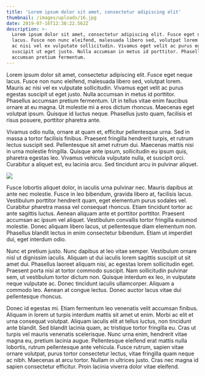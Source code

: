 ```yaml
---
title: 'Lorem ipsum dolor sit amet, consectetur adipiscing elit'
thumbnail: /images/uploads/16.jpg
date: 2019-07-16T12:38:22.562Z
description: >-
  Lorem ipsum dolor sit amet, consectetur adipiscing elit. Fusce eget neque
  lacus. Fusce non nunc eleifend, malesuada libero sed, volutpat lorem. Mauris
  ac nisi vel ex vulputate sollicitudin. Vivamus eget velit ac purus egestas
  suscipit ut eget justo. Nulla accumsan in metus id porttitor. Phasellus
  accumsan pretium fermentum.
---
```

Lorem ipsum dolor sit amet, consectetur adipiscing elit. Fusce eget neque lacus. Fusce non nunc eleifend, malesuada libero sed, volutpat lorem. Mauris ac nisi vel ex vulputate sollicitudin. Vivamus eget velit ac purus egestas suscipit ut eget justo. Nulla accumsan in metus id porttitor. Phasellus accumsan pretium fermentum. Ut in tellus vitae enim faucibus ornare at eu magna. Ut molestie mi a eros dictum rhoncus. Maecenas eget volutpat ipsum. Quisque id luctus neque. Phasellus justo quam, facilisis et risus posuere, porttitor pharetra ante.

Vivamus odio nulla, ornare at quam et, efficitur pellentesque urna. Sed in massa a tortor facilisis finibus. Praesent fringilla hendrerit turpis, et rutrum lectus suscipit sed. Pellentesque sit amet rutrum dui. Maecenas mattis nisi in urna molestie fringilla. Quisque ante ipsum, sollicitudin eu ipsum quis, pharetra egestas leo. Vivamus vehicula vulputate nulla, et suscipit orci. Curabitur a aliquet est, eu lacinia arcu. Sed tincidunt arcu in pulvinar aliquet.

![](/images/uploads/10.jpg)

Fusce lobortis aliquet dolor, in iaculis urna pulvinar nec. Mauris dapibus at ante nec molestie. Fusce in leo bibendum, gravida libero at, facilisis lacus. Vestibulum porttitor hendrerit quam, eget elementum purus sodales vel. Curabitur pharetra massa vel consequat rhoncus. Etiam tincidunt tortor ac ante sagittis luctus. Aenean aliquam ante et porttitor porttitor. Praesent accumsan ac ipsum vel aliquet. Vestibulum convallis tortor fringilla euismod molestie. Donec aliquam libero lacus, ut pellentesque diam elementum non. Phasellus blandit lectus in enim consectetur bibendum. Etiam ut imperdiet dui, eget interdum odio.

Nunc et pretium justo. Nunc dapibus at leo vitae semper. Vestibulum ornare nisl ut dignissim iaculis. Aliquam ut dui iaculis lorem sagittis suscipit ut sit amet dui. Phasellus laoreet aliquam nisi, ac egestas lorem sollicitudin eget. Praesent porta nisi at tortor commodo suscipit. Nam sollicitudin pulvinar sem, ut vestibulum tortor dictum non. Quisque interdum ex leo, in vulputate neque vulputate ac. Donec tincidunt iaculis ullamcorper. Aliquam a commodo leo. Aenean at congue lectus. Donec auctor lacus vitae dui pellentesque rhoncus.

Donec id egestas mi. Etiam fermentum leo venenatis velit accumsan finibus. Aliquam in lorem ut turpis interdum mattis sit amet ut enim. Morbi ac elit et urna consequat volutpat. Aliquam iaculis elit at tellus luctus, non tincidunt ante blandit. Sed blandit lacinia quam, ac tristique tortor fringilla eu. Cras ut turpis vel mauris venenatis scelerisque. Nunc urna enim, hendrerit vitae magna eu, pretium lacinia augue. Pellentesque eleifend erat mattis nulla lobortis, rutrum pellentesque ante vehicula. Fusce rutrum, sapien vitae ornare volutpat, purus tortor consectetur lectus, vitae fringilla quam neque ac nibh. Maecenas at arcu tortor. Nullam in ultrices justo. Cras nec magna id sapien consectetur efficitur. Proin lacinia viverra dolor vitae eleifend.
